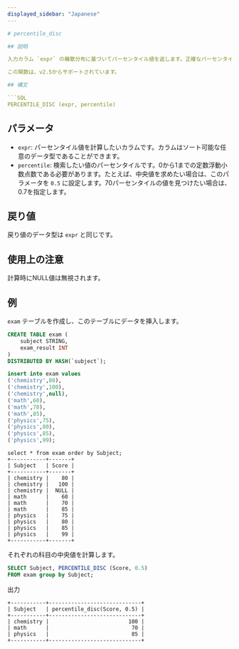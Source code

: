 ```yaml
---
displayed_sidebar: "Japanese"
---

# percentile_disc

## 説明

入力カラム `expr` の離散分布に基づいてパーセンタイル値を返します。正確なパーセンタイル値が見つからない場合、この関数は最も近い2つの値のうち大きい方を返します。

この関数は、v2.5からサポートされています。

## 構文

```SQL
PERCENTILE_DISC (expr, percentile) 
```

## パラメータ

- `expr`: パーセンタイル値を計算したいカラムです。カラムはソート可能な任意のデータ型であることができます。
- `percentile`: 検索したい値のパーセンタイルです。0から1までの定数浮動小数点数である必要があります。たとえば、中央値を求めたい場合は、このパラメータを `0.5` に設定します。70パーセンタイルの値を見つけたい場合は、0.7を指定します。

## 戻り値

戻り値のデータ型は `expr` と同じです。

## 使用上の注意

計算時にNULL値は無視されます。

## 例

`exam` テーブルを作成し、このテーブルにデータを挿入します。

```sql
CREATE TABLE exam (
    subject STRING,
    exam_result INT
) 
DISTRIBUTED BY HASH(`subject`);

insert into exam values
('chemistry',80),
('chemistry',100),
('chemistry',null),
('math',60),
('math',70),
('math',85),
('physics',75),
('physics',80),
('physics',85),
('physics',99);
```

```Plain
select * from exam order by Subject;
+-----------+-------+
| Subject   | Score |
+-----------+-------+
| chemistry |    80 |
| chemistry |   100 |
| chemistry |  NULL |
| math      |    60 |
| math      |    70 |
| math      |    85 |
| physics   |    75 |
| physics   |    80 |
| physics   |    85 |
| physics   |    99 |
+-----------+-------+
```

それぞれの科目の中央値を計算します。

```SQL
SELECT Subject, PERCENTILE_DISC (Score, 0.5)
FROM exam group by Subject;
```

出力

```Plain
+-----------+-----------------------------+
| Subject   | percentile_disc(Score, 0.5) |
+-----------+-----------------------------+
| chemistry |                         100 |
| math      |                          70 |
| physics   |                          85 |
+-----------+-----------------------------+
```